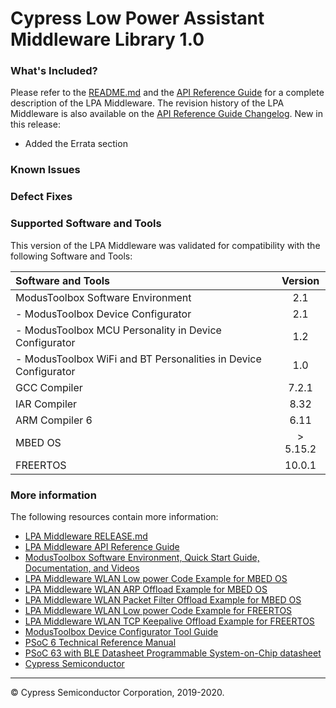 # Cypress Low Power Assistant Middleware Library 1.0

### What's Included?

Please refer to the [README.md](./README.md) and the [API Reference Guide](https://cypresssemiconductorco.github.io/lpa/lpa_api_reference_manual/html/index.html) for a complete description of the LPA Middleware.
The revision history of the LPA Middleware is also available on the [API Reference Guide Changelog](https://cypresssemiconductorco.github.io/lpa/lpa_api_reference_manual/html/index.html#group_lpa_changelog).
New in this release:

* Added the Errata section

### Known Issues

### Defect Fixes

### Supported Software and Tools
This version of the LPA Middleware was validated for compatibility with the following Software and Tools:

| Software and Tools                                                        | Version |
| :---                                                                      | :----:  |
| ModusToolbox Software Environment                                         | 2.1     |
| - ModusToolbox Device Configurator                                        | 2.1     |
| - ModusToolbox MCU Personality in Device Configurator                     | 1.2     |
| - ModusToolbox WiFi and BT Personalities in Device Configurator           | 1.0     |
| GCC Compiler                                                              | 7.2.1   |
| IAR Compiler                                                              | 8.32    |
| ARM Compiler 6                                                            | 6.11    |
| MBED OS                                                                   |> 5.15.2 |
| FREERTOS                                                                  | 10.0.1  |

### More information
The following resources contain more information:
* [LPA Middleware RELEASE.md](./RELEASE.md)
* [LPA Middleware API Reference Guide](https://cypresssemiconductorco.github.io/lpa/lpa_api_reference_manual/html/index.html)
* [ModusToolbox Software Environment, Quick Start Guide, Documentation, and Videos](https://www.cypress.com/products/modustoolbox-software-environment)
* [LPA Middleware WLAN Low power Code Example for MBED OS](https://github.com/cypresssemiconductorco/mbed-os-example-wlan-lowpower)
* [LPA Middleware WLAN ARP Offload Example for MBED OS](https://github.com/cypresssemiconductorco/mbed-os-example-wlan-offload-arp)
* [LPA Middleware WLAN Packet Filter Offload Example for MBED OS](https://github.com/cypresssemiconductorco/mbed-os-example-wlan-offload-packet-filter)
* [LPA Middleware WLAN Low power Code Example for FREERTOS](https://github.com/cypresssemiconductorco/mtb-example-anycloud-wlan-lowpower)
* [LPA Middleware WLAN TCP Keepalive Offload Example for FREERTOS](https://github.com/cypresssemiconductorco/mtb-example-anycloud-offload-tcp-keepalive)
* [ModusToolbox Device Configurator Tool Guide](https://www.cypress.com/ModusToolboxDeviceConfig)
* [PSoC 6 Technical Reference Manual](https://www.cypress.com/documentation/technical-reference-manuals/psoc-6-mcu-psoc-63-ble-architecture-technical-reference)
* [PSoC 63 with BLE Datasheet Programmable System-on-Chip datasheet](http://www.cypress.com/ds218787)
* [Cypress Semiconductor](http://www.cypress.com)
  
---
© Cypress Semiconductor Corporation, 2019-2020.
